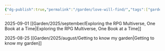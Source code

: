 ```yaml
---
{"dg-publish":true,"permalink":"/garden/love-will-find/","tags":["gardenEntry"],"created":"2025-08-25T11:33:44.939+02:00","updated":"2025-09-02T11:39:11.386+02:00"}
---
```


2025-09-01
[[Garden/2025/september/Exploring the RPG Multiverse, One Book at a Time\|Exploring the RPG Multiverse, One Book at a Time]]

2025-08-25
[[Garden/2025/august/Getting to know my garden\|Getting to know my garden]]

<rssapp-list id="_sqoNv6L8Av8cnWCI"></rssapp-list><script src="https://widget.rss.app/v1/list.js" type="text/javascript" async>
position: absolute; 
top: 0px; 
right: 0px
</script>